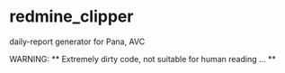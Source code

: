 # redmine_clipper

daily-report generator for Pana, AVC

WARNING:
** Extremely dirty code, not suitable for human reading ... **
